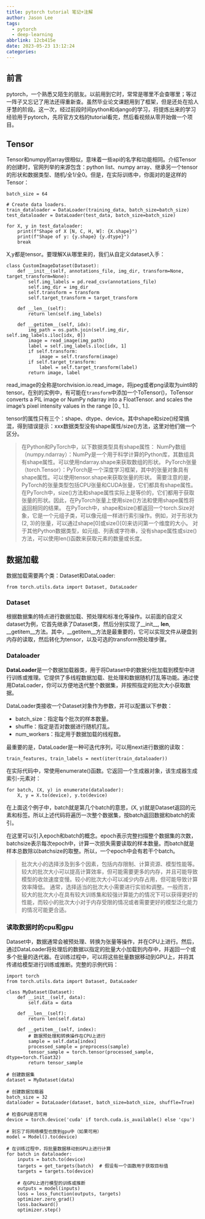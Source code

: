 ```yaml
---
title: pytorch tutorial 笔记+注解
author: Jason Lee
tags:
  - pytorch
  - deep-learning
abbrlink: 12cb415e
date: 2023-05-23 13:12:24
categories:
---
```


## 前言

pytorch，一个熟悉又陌生的朋友。以前用到它时，常常是哪里不会查哪里；等过一阵子又忘记了用法还得重新查。虽然毕业论文课题用到了框架，但是还处在拾人牙慧的阶段。这一次，经过前段时间python和django的学习，将提炼出来的学习经验用于pytorch，先将官方文档的tutorial看完，然后看视频从零开始做一个项目。

## Tensor

Tensor和numpy的array很相似，意味着一些api的名字和功能相同。介绍Tensor的创建时，官网列举的来源包含：python list、numpy array、继承另一个tensor的形状和数据类型、随机/全1/全0。但是，在实际训练中，你面对的是这样的Tensor：

```
batch_size = 64

# Create data loaders.
train_dataloader = DataLoader(training_data, batch_size=batch_size)
test_dataloader = DataLoader(test_data, batch_size=batch_size)

for X, y in test_dataloader:
    print(f"Shape of X [N, C, H, W]: {X.shape}")
    print(f"Shape of y: {y.shape} {y.dtype}")
    break
```

X,y都是tensor。要理解X从哪里来的，我们从自定义dataset入手：

```
class CustomImageDataset(Dataset):
    def __init__(self, annotations_file, img_dir, transform=None, target_transform=None):
        self.img_labels = pd.read_csv(annotations_file)
        self.img_dir = img_dir
        self.transform = transform
        self.target_transform = target_transform

    def __len__(self):
        return len(self.img_labels)

    def __getitem__(self, idx):
        img_path = os.path.join(self.img_dir, self.img_labels.iloc[idx, 0])
        image = read_image(img_path)
        label = self.img_labels.iloc[idx, 1]
        if self.transform:
            image = self.transform(image)
        if self.target_transform:
            label = self.target_transform(label)
        return image, label
```

read_image的全称是torchvision.io.read_image，将jpeg或者png读取为uint8的tensor。在别的实例中，有可能在`transform`中添加一个ToTensor()，ToTensor converts a PIL image or NumPy ndarray into a FloatTensor. and scales the image’s pixel intensity values in the range [0., 1.].

tensor的属性只有三个：shape、dtype、device。其中shape和size()经常搞混，得到错误提示：xxx数据类型没有shape属性/size()方法，这里对他们做一个区分。

>在Python和PyTorch中，以下数据类型具有shape属性：
>NumPy数组（numpy.ndarray）：NumPy是一个用于科学计算的Python库，其数组具有shape属性。可以使用ndarray.shape来获取数组的形状。
> PyTorch张量（torch.Tensor）：PyTorch是一个深度学习框架，其中的张量对象具有shape属性。可以使用tensor.shape来获取张量的形状。
>需要注意的是，PyTorch的张量类型包括CPU张量和CUDA张量，它们都具有shape属性。
>在PyTorch中，size()方法和shape属性实际上是等价的，它们都用于获取张量的形状。因此，在PyTorch张量上使用size()方法和使用shape属性将返回相同的结果。
>在PyTorch中，shape和size()都返回一个torch.Size对象，它是一个元组子类，可以像元组一样进行索引操作。例如，对于形状为(2, 3)的张量，可以通过shape[0]或size()[0]来访问第一个维度的大小。
>对于其他Python数据类型，如元组、列表或字符串，没有shape属性或size()方法，可以使用len()函数来获取元素的数量或长度。

## 数据加载

数据加载需要两个类：Dataset和DataLoader:
```
from torch.utils.data import Dataset, DataLoader
```

### Dataset

根据数据集的特点进行数据加载、预处理和标准化等操作。以前面的自定义dataset为例，它首先继承了Dataset类，然后分别实现了__init__, __len__, __getitem__方法。其中，__getitem__方法是最重要的，它可以实现文件从硬盘到内存的读取，然后转化为tensor，以及可选的transform预处理步骤。

### Dataloader

**DataLoader**是一个数据加载器类，用于将Dataset中的数据分批加载到模型中进行训练或推理。它提供了多线程数据加载、批处理和数据随机打乱等功能。通过使用DataLoader，你可以方便地迭代整个数据集，并按照指定的批次大小获取数据。

DataLoader类接收一个Dataset对象作为参数，并可以配置以下参数：

- batch_size：指定每个批次的样本数量。
- shuffle：指定是否对数据进行随机打乱。
- num_workers：指定用于数据加载的线程数。

最重要的是，DataLoader是一种可迭代序列，可以用next进行数据的读取：

```
train_features, train_labels = next(iter(train_dataloader))
```

在实际代码中，常使用enumerate()函数。它返回一个生成器对象，该生成器生成索引-元素对：

```
for batch, (X, y) in enumerate(dataloader):
    X, y = X.to(device), y.to(device)
```

在上面这个例子中，batch就是第几个batch的意思，(X, y)就是Dataset返回的元素和标签。所以上述代码将遍历一次整个数据集，按batch返回数据和batch的索引。

在这里可以引入epoch和batch的概念。epoch表示完整扫描整个数据集的次数，batchsize表示每次epoch中，计算一次损失需要读取的样本数量。而batch就是样本总数除以batchsize的取整。所以，一个epoch中会有若干个batch。

>批次大小的选择涉及到多个因素，包括内存限制、计算资源、模型性能等。较大的批次大小可以提高计算效率，但可能需要更多的内存，并且可能导致模型的收敛速度变慢。较小的批次大小可以减少内存占用，但可能导致计算效率降低。
>通常，选择适当的批次大小需要进行实验和调整。一般而言，较大的批次大小在具有较大训练集和较强计算能力的情况下可以获得更好的性能，而较小的批次大小对于内存受限的情况或者需要更好的模型泛化能力的情况可能更合适。

### 读取数据时的cpu和gpu

Dataset中，数据通常会被预处理、转换为张量等操作，并在CPU上进行。然后，通过DataLoader将处理后的数据以指定的批量大小加载到内存中，并返回一个或多个批量的迭代器。在训练过程中，可以将这些批量数据移动到GPU上，并将其传递给模型进行训练或推断。完整的示例代码：

```
import torch
from torch.utils.data import Dataset, DataLoader

class MyDataset(Dataset):
    def __init__(self, data):
        self.data = data

    def __len__(self):
        return len(self.data)

    def __getitem__(self, index):
        # 数据预处理和转换操作在CPU上进行
        sample = self.data[index]
        processed_sample = preprocess(sample)
        tensor_sample = torch.tensor(processed_sample, dtype=torch.float32)
        return tensor_sample

# 创建数据集
dataset = MyDataset(data)

# 创建数据加载器
batch_size = 32
dataloader = DataLoader(dataset, batch_size=batch_size, shuffle=True)

# 检查GPU是否可用
device = torch.device('cuda' if torch.cuda.is_available() else 'cpu')

# 别忘了将网络模型也放到gpu中（如果可用）
model = Model().to(device)

# 在训练过程中，将批量数据移动到GPU上进行计算
for batch in dataloader:
    inputs = batch.to(device)
    targets = get_targets(batch)  # 假设有一个函数用于获取目标值
    targets = targets.to(device)

    # 在GPU上进行模型的训练或推断
    outputs = model(inputs)
    loss = loss_function(outputs, targets)
    optimizer.zero_grad()
    loss.backward()
    optimizer.step()

```
